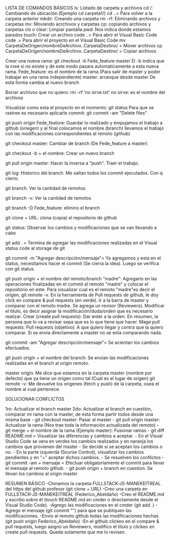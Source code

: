 LISTA DE COMANDOS BÁSICOS
ls: Listado de carpeta y archivos
cd /: Cambiando de ubicación (Ejemplo cd carpeta1/)
cd ..= Para volver a la carpeta anterior
mkdir: Creando una carpeta
rm -rf: Eliminando archivos y carpetas
mv: Moviendo acrchivos y carpetas
cp: copiando archivos y carpetas 
cls o clear: Limpiar pantalla
pwd: Nos indica donde estamos parados
touch: Crear un archivo 
code ..= Para abrir el Visual Basic Code
code .= Para abrir el proyecto en el Visual Basic Code
mv CarpetaDeOrigen/nombreDeArchivo..CarpetaDestino/ = Mover archivos
cp CarpetaDeOrigen/nombreDeArchivo..CarpetaDestino/ = Copiar archivos

Crear una nueva rama: git checkout -b Fede_feature master
    El -b indica que la cree si no existe y de este modo pasara automaticamente a esta nueva rama.
    Fede_feature: es el nombre de la rama (Para salir de master y poder trabajar en una rama independiente)
    master: arranque desde master
    De esta forma cambia al nuevo branch

Borrar archivos que no quiero: rm -rf 'no sirve.txt'
    no sirve: es el nombre del archivos

Visualizar como esta el proyecto en el momento: git status
    Para que se rastree es necesario aplicarle commit:
        git commit -am "Delete files"

git push origin Fede_feature: Guardar lo realizado y empujamos el trabajo a github (oriegen) y al final colocamos el nombre (branch) 
    llevamos el trabajo con las modificaciones correspondientes al remoto (github)

git checkout master: Cambiar de branch (De Fede_feature a master) 

git checkout -b + el nombre: Crear un nuevo branch 

git pull origin master: Hacer la inversa a "push". Traer el trabajo.

git log: Historico del branch. Me saltan todos los commit ejecutados. Con q cierro.

git branch: Ver la cantidad de remotos

git branch -v: Ver la cantidad de remotos

git branch -D Fede_feature: elimino el branch

git clone + URL: clona (copia) el repositorio de github

git status: Observar los cambios y modificaciones que se van llevando a cabo

git add . = Termina de agregar las modificaciones realizadas en el Visual status code al storage de git

git commit -m "Agregar descripción/mensaje"= Ya agregamos y esta en el status, necesitamos hacer el commit (Se cierra la idea). Luego se verifica con git status.

git push origin + el nombre del remoto/branch "madre": Agregarlo en las operaciones finalizadas en el commit al remoto "madre" y colocar el repositorio en este. Para visualizar cual es el remoto "madre"es decir el origen, git remote -v.
    En la herramienta de Pull requests de github, le doy click en compare & pull requests (en verde).
    Ir a la barra de master y comparar con el remoto madre.
    Se agrega un revisor (Reviewers).
    Modificar el titulo, es decir asignar la modificación/duda/orden que es necesario realizar.
    Crear (create pull requests): Dar enter a la orden. 
    En resumen, la persona que lo va a revisar sepa que es lo que tiene que hacer.
    Mage pull requests:
    Pull requests (objetivo): A que quiero llegar y contra que la quiero comparar. Si se envia directamente a master no se esta comparando nada.


git commit -am "Agregar descripción/mensaje"= Se acientan los cambios efectuados.

git push origin + el nombre del branch: Se envian las modificaciones realizadas en el branch al origin remoto.

master origin: Me dice que estamos en la carpeta master (nombre por defecto) que ya tiene un origen como tal (Cual es el lugar de origen)
    git remote -v: Me devuelve los origenes (fetch y push) de la carpeta, osea el nombre al cual pertenece.
        
SOLUCIONAR CONFLICTOS

1ro: Actualizar el branch master
2do: Actualizar el branch en cuestión, comparar mi rama con la master, de esta forma partir todos desde una misma base
    - git checkout master: Pasar al master
    - git pull origin master: Actualizar la rama (Nos trae toda la información actualizada del remoto)
    - git merge + el nombre de la rama (Ejemplo master): Fusionar ramas
    - git diff README.md = Visualizar las diferencias y cambios a aceptar.
    - En el Visual Studio Code se vera en verdes los cambios realizados y en naranja los cambios que provienen del master
    - Se decide si se aceptan los cambios o no. 
    - En la parte izquierda (Sourse Control), visualizar los cambios pendientes y en "+" aceptar dichos cambios.
    - Se resuelven los conflictos
    - git commit  -am + mensaje = Efectuar obligatoriamente el commit para llevar el mensaje al remoto github.
    - git push origin + branch en cuestion: Se llevan los cambios al origin master

RESUMEN BÁSICO
    -Clonamos la carpeta FULLSTACK-JS-MANEKEITREAL del https del github profesor (git clone + URL)
    -Creo una carpeta en FULLSTACK-JS-MANEKEITREAL (Federico_Abeldaño)
    -Creo el README.md y escribo sobre él (touch README.md en cmder o directamente desde el Visual Studio Code).
    -Agrego las modificaciones en el cmder (git add .)
    -Agrego el mensaje (git commit "") para que se publiquen las modificaciones.
    -Envio al remoto github todas las modificaciones hechas (git push origin Federico_Abeldaño)
    -En el github clickeo en el compare & pull requests, luego asigno un Reviewers, modifico el titulo y clickeo en create pull requests. Queda solamente que me lo revisen.
    
